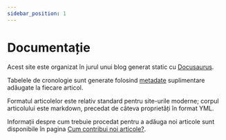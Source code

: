 ```yaml
---
sidebar_position: 1
---
```


# Documentație

Acest site este organizat în jurul unui blog generat static cu
[Docusaurus](https://docusaurus.io).

Tabelele de cronologie sunt generate folosind
[metadate](/docs/metadate) suplimentare
adăugate la fiecare articol.

Formatul articolelor este relativ standard pentru site-urile moderne;
corpul articolului este markdown, precedat de câteva proprietăți în
format YML.

Informații despre cum trebuie procedat pentru a adăuga noi articole
sunt disponibile în pagina [Cum contribui noi articole?](/docs/cum-contribui).
